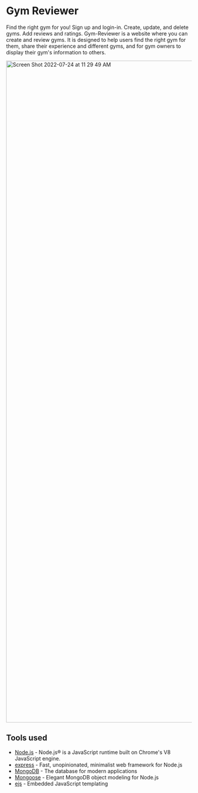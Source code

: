 # Gym Reviewer

Find the right gym for you! Sign up and login-in. Create, update, and delete gyms. Add reviews and ratings. 
Gym-Reviewer is a website where you can create and review gyms. It is designed to help users find the right gym for them, share their experience and different gyms, and for gym owners to display their gym's information to others. 

<img width="1792" alt="Screen Shot 2022-07-24 at 11 29 49 AM" src="https://user-images.githubusercontent.com/55761537/180634554-2873cc59-1635-4618-b9e8-73a5fc5a02cf.png">

## Tools used

- [Node.js](https://nodejs.org) - Node.js® is a JavaScript runtime built on Chrome's V8 JavaScript engine.
- [express](https://expressjs.com//) - Fast, unopinionated, minimalist web framework for Node.js
- [MongoDB](https://www.mongodb.com/) - The database for
  modern applications
- [Mongoose](https://mongoosejs.com/) - Elegant MongoDB object modeling for Node.js
- [ejs](https://ejs.co/) - Embedded JavaScript templating
